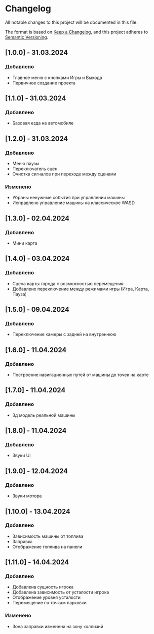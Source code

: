# Changelog

All notable changes to this project will be documented in this file.

The format is based on [Keep a Changelog](https://keepachangelog.com/en/1.1.0/),
and this project adheres to [Semantic Versioning](https://semver.org/spec/v2.0.0.html).

## [1.0.0] - 31.03.2024

### Добавлено

- Главное меню с кнопками Игры и Выхода
- Первичное создание проекта

## [1.1.0] - 31.03.2024

### Добавлено

- Базовая езда на автомобиле

## [1.2.0] - 31.03.2024

### Добавлено

- Меню паузы
- Переключатель сцен
- Очистка сигналов при переходе между сценами

### Изменено

- Убраны ненужные события при управлении машины
- Исправлено управление машины на классическое WASD

## [1.3.0] - 02.04.2024

### Добавлено

- Мини карта

## [1.4.0] - 03.04.2024

### Добавлено

- Сцена карты города с возможностью перемещения
- Добавлено переключение между режимами игры (Игра, Карта, Пауза)

## [1.5.0] - 09.04.2024

### Добавлено

- Переключение камеры с задней на внутреннюю

## [1.6.0] - 11.04.2024

### Добавлено

- Построение навигационных путей от машины до точек на карте

## [1.7.0] - 11.04.2024

### Добавлено

- 3д модель реальной машины

## [1.8.0] - 11.04.2024

### Добавлено

- Звуки UI

## [1.9.0] - 12.04.2024

### Добавлено

- Звуки мотора

## [1.10.0] - 13.04.2024

### Добавлено

- Зависимость машины от топлива
- Заправка
- Отображение топлива на панели

## [1.11.0] - 14.04.2024

### Добавлено

- Добавлена сущность игрока
- Добавлена зависимость от усталости игрока
- Отображение уровня усталости
- Перемещение по точкам парковки

### Изменено

- Зона заправки изменена на зону коллизий
